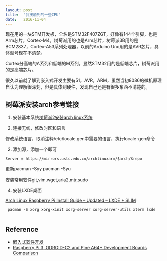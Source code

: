 ```yaml
---
layout: post
title:  "我接触到的一些CPU"
date:   2016-11-04
---
```


现在用的一块STM开发板，全名是STM32F407ZGT，好像有144个引脚，也是Arm芯片，Cortex-M4。树莓派用的也是Arm芯片，树莓派3B用的是BCM2837，Cortex-A53系列处理器，以前的Arduino  Uno用的是AVR芯片，具体型号现在不清楚。

Cortex分高端的A系列和低端的M系列。显然STM32用的是低端芯片，树莓派用的是高端芯片。

很久以前就了解到嵌入式开发主要有51，AVR，ARM，虽然当初8086的微机原理自认为理解很深刻，但是具体到硬件，发现自己还是有很多东西不清楚的。


## 树莓派安装arch参考链接

1. 安装基本系统[树莓派2安装arch linux系统](https://archlinuxarm.org/platforms/armv7/broadcom/raspberry-pi-2)

2. 连接无线，修改时区和语言

修改系统语言，取消注释/etc/locale.gen中需要的语言，执行locale-gen命令

2. 添加源，添加一个即可

```
Server = https://mirrors.ustc.edu.cn/archlinuxarm/$arch/$repo
```
更新pacman -Syy
pacman -Syu

安装常用软件git,vim,wget,aria2,mtr,sudo

4. 安装LXDE桌面

[Arch Linux Raspberry Pi Install Guide – Updated – LXDE + SLIM](https://hreikin.wordpress.com/2014/04/27/arch-linux-raspberry-pi-install-guide-updated/)

```
 pacman -S xorg xorg-xinit xorg-server xorg-server-utils xterm lxde
 
```



## Reference

 - [嵌入式软件开发](http://www.crifan.com/files/doc/docbook/embedded_soft_dev/release/html/embedded_soft_dev.html#emb_industrial_domain)
 - [Raspberry Pi 3, ODROID-C2 and Pine A64+ Development Boards Comparison](http://www.cnx-software.com/2016/03/01/raspberry-pi-3-odroid-c2-and-pine-a64-development-boards-comparison/)
